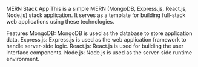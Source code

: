 MERN Stack App
This is a simple MERN (MongoDB, Express.js, React.js, Node.js) stack application. It serves as a template for building full-stack web applications using these technologies.

Features
MongoDB: MongoDB is used as the database to store application data.
Express.js: Express.js is used as the web application framework to handle server-side logic.
React.js: React.js is used for building the user interface components.
Node.js: Node.js is used as the server-side runtime environment.

